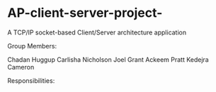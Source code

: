 # AP-client-server-project-
A TCP/IP socket-based Client/Server architecture application

Group Members:

Chadan Huggup
Carlisha Nicholson
Joel Grant
Ackeem Pratt
Kedejra Cameron


Responsibilities:
